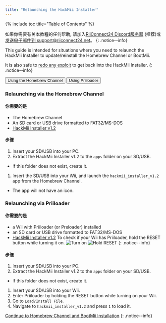 ```yaml
---
title: "Relaunching the HackMii Installer"
---
```


{% include toc title="Table of Contents" %}

如果你需要有关本教程的任何帮助, 请加入[RiiConnect24 Discord服务器](https://discord.gg/rc24) (推荐)或 [发送电子邮件到 support@riiconnect24.net](mailto:support@riiconnect24.net)。
{: .notice--info}

This guide is intended for situations where you need to relaunch the HackMii Installer to update/reinstall the Homebrew Channel or BootMii.

It is also safe to [redo any exploit](get-started) to get back into the HackMii Installer.
{: .notice--info}

<button class="tablinks btn btn--large btn--primary" id="defaultOpen" onclick="openTab(event, 'hbc')">Using the Homebrew Channel</button>
<button class="tablinks btn btn--large btn--info" onclick="openTab(event, 'priiloader')">Using Priiloader</button>

<div id="hbc" class="blanktabcontent" markdown="1">

### Relaunching via the Homebrew Channel

#### 你需要的是

- The Homebrew Channel
- An SD card or USB drive formatted to FAT32/MS-DOS
- [HackMii Installer v1.2](https://bootmii.org/download/)

#### 步骤

1. Insert your SD/USB into your PC.
1. Extract the HackMii Installer v1.2 to the `apps` folder on your SD/USB.
  - If this folder does not exist, create it.
1. Insert the SD/USB into your Wii, and launch the `hackmii_installer_v1.2` app from the Homebrew Channel.
  - The app will not have an icon.
</div>

<div id="priiloader" class="blanktabcontent" markdown="1">

### Relaunching via Priiloader

#### 你需要的是
- a Wii with Priiloader (or Preloader) installed
- an SD card or USB drive formatted to FAT32/MS-DOS
- [HackMii Installer v1.2](https://bootmii.org/download/)
To check if your Wii has Priiloader, hold the RESET button while turning it on. ![Turn on](/images/Priiloader/on.jpg) ![Hold RESET](/images/Priiloader/reset.jpg)
{: .notice--info}

#### 步骤

1. Insert your SD/USB into your PC.
1. Extract the HackMii Installer v1.2 to the `apps` folder on your SD/USB.
  - If this folder does not exist, create it.
1. Insert your SD/USB into your Wii.
1. Enter Priiloader by holding the RESET button while turning on your Wii.
1. Go to `Load/Install File`.
1. Navigate to `hackmii_installer_v1.2` and press `1` to load it.
</div>

[Continue to Homebrew Channel and BootMii Installation](hbc)
{: .notice--info}

<script>
    let tabcontent = document.getElementsByClassName("blanktabcontent");
    let tablinks = document.getElementsByClassName("tablinks");

    function openTab(evt, tabName) {
        let element;

        for (element of tabcontent) {
            element.style.display = "none";
        }

        for (element of tablinks) {
            element.className = element.className.replace("btn--primary", "btn--info");
            if (!element.className.includes('btn--info'))
                element.className += " btn--info";
        }

        document.getElementById(tabName).style.display = "block";
        evt.currentTarget.className = evt.currentTarget.className.replace("btn--info", "btn--primary");
    }

    // Get the element with id="defaultOpen" and click on it
    document.getElementById("defaultOpen").click();
</script>
